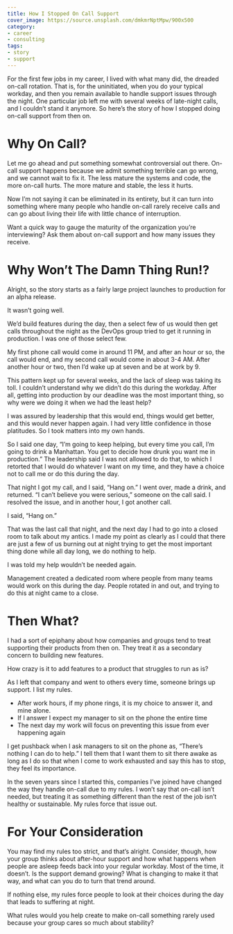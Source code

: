 ```yaml
---
title: How I Stopped On Call Support
cover_image: https://source.unsplash.com/dmkmrNptMpw/900x500
category:
- career
- consulting
tags:
- story
- support
---
```

For the first few jobs in my career, I lived with what many did, the dreaded on-call rotation. That is, for the uninitiated, when you do your typical workday, and then you remain available to handle support issues through the night. One particular job left me with several weeks of late-night calls, and I couldn’t stand it anymore. So here’s the story of how I stopped doing on-call support from then on.

# Why On Call?

Let me go ahead and put something somewhat controversial out there. On-call support happens because we admit something terrible can go wrong, and we cannot wait to fix it. The less mature the systems and code, the more on-call hurts. The more mature and stable, the less it hurts.

Now I’m not saying it can be eliminated in its entirety, but it can turn into something where many people who handle on-call rarely receive calls and can go about living their life with little chance of interruption.

Want a quick way to gauge the maturity of the organization you’re interviewing? Ask them about on-call support and how many issues they receive.

# Why Won’t The Damn Thing Run!?

Alright, so the story starts as a fairly large project launches to production for an alpha release.

It wasn’t going well.

We’d build features during the day, then a select few of us would then get calls throughout the night as the DevOps group tried to get it running in production. I was one of those select few.

My first phone call would come in around 11 PM, and after an hour or so, the call would end, and my second call would come in about 3-4 AM. After another hour or two, then I’d wake up at seven and be at work by 9.

This pattern kept up for several weeks, and the lack of sleep was taking its toll. I couldn’t understand why we didn’t do this during the workday. After all, getting into production by our deadline was the most important thing, so why were we doing it when we had the least help?

I was assured by leadership that this would end, things would get better, and this would never happen again. I had very little confidence in those platitudes. So I took matters into my own hands.

So I said one day, “I’m going to keep helping, but every time you call, I’m going to drink a Manhattan. You get to decide how drunk you want me in production.” The leadership said I was not allowed to do that, to which I retorted that I would do whatever I want on my time, and they have a choice not to call me or do this during the day.

That night I got my call, and I said, “Hang on.” I went over, made a drink, and returned. “I can’t believe you were serious,” someone on the call said. I resolved the issue, and in another hour, I got another call.

I said, “Hang on.”

That was the last call that night, and the next day I had to go into a closed room to talk about my antics. I made my point as clearly as I could that there are just a few of us burning out at night trying to get the most important thing done while all day long, we do nothing to help.

I was told my help wouldn’t be needed again.

Management created a dedicated room where people from many teams would work on this during the day. People rotated in and out, and trying to do this at night came to a close.

# Then What?

I had a sort of epiphany about how companies and groups tend to treat supporting their products from then on. They treat it as a secondary concern to building new features.

How crazy is it to add features to a product that struggles to run as is?

As I left that company and went to others every time, someone brings up support. I list my rules.

- After work hours, if my phone rings, it is my choice to answer it, and mine alone.
- If I answer I expect my manager to sit on the phone the entire time
- The next day my work will focus on preventing this issue from ever happening again

I get pushback when I ask managers to sit on the phone as, “There’s nothing I can do to help.” I tell them that I want them to sit there awake as long as I do so that when I come to work exhausted and say this has to stop, they feel its importance.

In the seven years since I started this, companies I’ve joined have changed the way they handle on-call due to my rules. I won’t say that on-call isn’t needed, but treating it as something different than the rest of the job isn’t healthy or sustainable. My rules force that issue out.

# For Your Consideration

You may find my rules too strict, and that’s alright. Consider, though, how your group thinks about after-hour support and how what happens when people are asleep feeds back into your regular workday. Most of the time, it doesn’t. Is the support demand growing? What is changing to make it that way, and what can you do to turn that trend around. 

If nothing else, my rules force people to look at their choices during the day that leads to suffering at night.

What rules would you help create to make on-call something rarely used because your group cares so much about stability?
